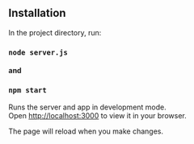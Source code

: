 ## Installation

In the project directory, run:

### `node server.js`

#### and

### `npm start`

Runs the server and app in development mode.\
Open [http://localhost:3000](http://localhost:3000) to view it in your browser.

The page will reload when you make changes.
